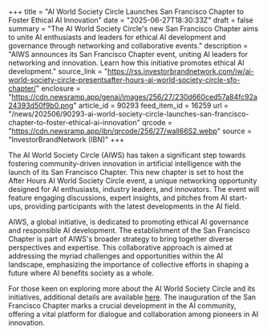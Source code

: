 +++
title = "AI World Society Circle Launches San Francisco Chapter to Foster Ethical AI Innovation"
date = "2025-06-27T18:30:33Z"
draft = false
summary = "The AI World Society Circle's new San Francisco Chapter aims to unite AI enthusiasts and leaders for ethical AI development and governance through networking and collaborative events."
description = "AIWS announces its San Francisco Chapter event, uniting AI leaders for networking and innovation. Learn how this initiative promotes ethical AI development."
source_link = "https://rss.investorbrandnetwork.com/iw/ai-world-society-circle-presentsafter-hours-ai-world-society-circle-sfo-chapter/"
enclosure = "https://cdn.newsramp.app/genai/images/256/27/230d660ced57a84fc92a24393d50f9b0.png"
article_id = 90293
feed_item_id = 16259
url = "/news/202506/90293-ai-world-society-circle-launches-san-francisco-chapter-to-foster-ethical-ai-innovation"
qrcode = "https://cdn.newsramp.app/ibn/qrcode/256/27/wall66S2.webp"
source = "InvestorBrandNetwork (IBN)"
+++

<p>The AI World Society Circle (AIWS) has taken a significant step towards fostering community-driven innovation in artificial intelligence with the launch of its San Francisco Chapter. This new chapter is set to host the After Hours AI World Society Circle event, a unique networking opportunity designed for AI enthusiasts, industry leaders, and innovators. The event will feature engaging discussions, expert insights, and pitches from AI start-ups, providing participants with the latest developments in the AI field.</p><p>AIWS, a global initiative, is dedicated to promoting ethical AI governance and responsible AI development. The establishment of the San Francisco Chapter is part of AIWS's broader strategy to bring together diverse perspectives and expertise. This collaborative approach is aimed at addressing the myriad challenges and opportunities within the AI landscape, emphasizing the importance of collective efforts in shaping a future where AI benefits society as a whole.</p><p>For those keen on exploring more about the AI World Society Circle and its initiatives, additional details are available <a href='https://ibn.fm/u558O' rel='nofollow' target='_blank'>here</a>. The inauguration of the San Francisco Chapter marks a crucial development in the AI community, offering a vital platform for dialogue and collaboration among pioneers in AI innovation.</p>